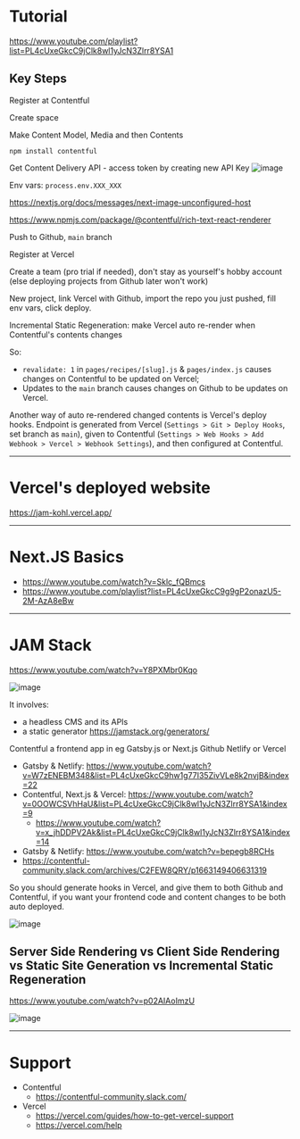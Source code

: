 # Tutorial

https://www.youtube.com/playlist?list=PL4cUxeGkcC9jClk8wl1yJcN3Zlrr8YSA1

## Key Steps

Register at Contentful

Create space

Make Content Model, Media and then Contents

`npm install contentful`

Get Content Delivery API - access token by creating new API Key
![image](https://github.com/Ruslan-Aliyev/JAM/assets/6761422/e0714de9-006b-496f-aabe-e542abe60f15)

Env vars: `process.env.XXX_XXX`

https://nextjs.org/docs/messages/next-image-unconfigured-host

https://www.npmjs.com/package/@contentful/rich-text-react-renderer

Push to Github, `main` branch

Register at Vercel

Create a team (pro trial if needed), don't stay as yourself's hobby account (else deploying projects from Github later won't work)

New project, link Vercel with Github, import the repo you just pushed, fill env vars, click deploy.

Incremental Static Regeneration: make Vercel auto re-render when Contentful's contents changes

So: 
- `revalidate: 1` in `pages/recipes/[slug].js` & `pages/index.js` causes changes on Contentful to be updated on Vercel;
- Updates to the `main` branch causes changes on Github to be updates on Vercel.

Another way of auto re-rendered changed contents is Vercel's deploy hooks. Endpoint is generated from Vercel (`Settings > Git > Deploy Hooks`, set branch as `main`), given to Contentful (`Settings > Web Hooks > Add Webhook > Vercel > Webhook Settings`), and then configured at Contentful.

---

# Vercel's deployed website

https://jam-kohl.vercel.app/

---

# Next.JS Basics

- https://www.youtube.com/watch?v=Sklc_fQBmcs
- https://www.youtube.com/playlist?list=PL4cUxeGkcC9g9gP2onazU5-2M-AzA8eBw

---

# JAM Stack

https://www.youtube.com/watch?v=Y8PXMbr0Kqo

![image](https://github.com/Ruslan-Aliyev/JAM/assets/6761422/ef9f4fa1-0b73-49ee-b52c-ae4391cbdbfd)

It involves:
- a headless CMS and its APIs
- a static generator https://jamstack.org/generators/

Contentful a frontend app in eg Gatsby.js or Next.js Github Netlify or Vercel
- Gatsby & Netlify: https://www.youtube.com/watch?v=W7zENEBM348&list=PL4cUxeGkcC9hw1g77I35ZivVLe8k2nvjB&index=22
- Contentful, Next.js & Vercel: https://www.youtube.com/watch?v=0OOWCSVhHaU&list=PL4cUxeGkcC9jClk8wl1yJcN3Zlrr8YSA1&index=9
  - https://www.youtube.com/watch?v=x_jhDDPV2Ak&list=PL4cUxeGkcC9jClk8wl1yJcN3Zlrr8YSA1&index=14
- Gatsby & Netlify: https://www.youtube.com/watch?v=bepegb8RCHs
- https://contentful-community.slack.com/archives/C2FEW8QRY/p1663149406631319

So you should generate hooks in Vercel, and give them to both Github and Contentful, if you want your frontend code and content changes to be both auto deployed.

![image](https://github.com/Ruslan-Aliyev/JAM/assets/6761422/cac4a09b-f170-431a-8ab4-1a0294dfbac7)

## Server Side Rendering vs Client Side Rendering vs Static Site Generation vs Incremental Static Regeneration

https://www.youtube.com/watch?v=p02AIAoImzU

![image](https://github.com/Ruslan-Aliyev/JAM/assets/6761422/8fb93661-301a-4be4-9662-d40b38245cbb)

---

# Support
- Contentful
  - https://contentful-community.slack.com/
- Vercel
  - https://vercel.com/guides/how-to-get-vercel-support
  - https://vercel.com/help
